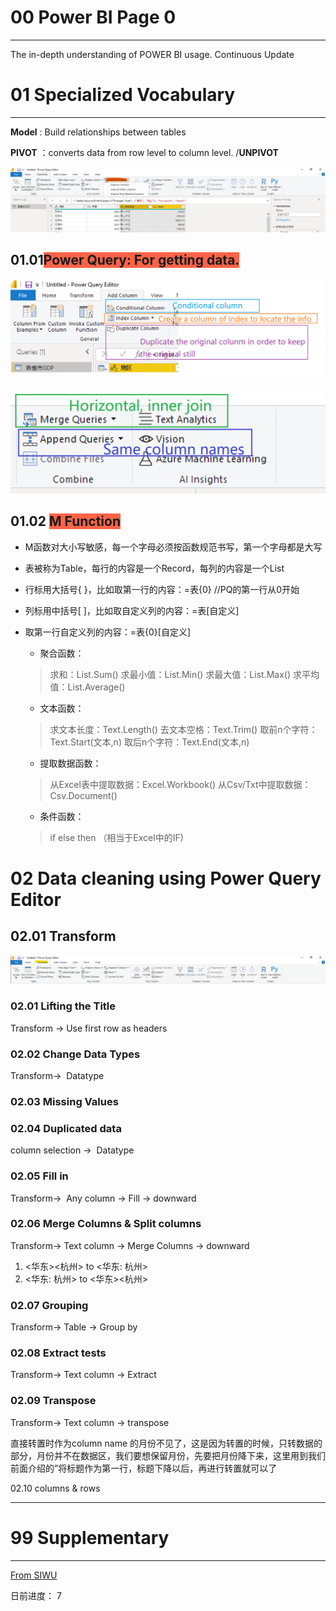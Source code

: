 # 00 Power BI Page 0

---

The in-depth understanding of POWER BI usage. Continuous Update



# 01 Specialized Vocabulary

---

**Model** : Build relationships between tables

**PIVOT** ：converts data from row level to column level. /**UNPIVOT**

![img](https://raw.githubusercontent.com/otainginga/Image/main/powerbi_unpivot.png)



## 01.01<span style="background-color:Tomato;">**Power Query**: For getting data.</span>

![img](https://raw.githubusercontent.com/otainginga/Image/main/powerbi_powerquery.png)

![powerbi_merge and append.png](https://github.com/otainginga/Image/blob/main/powerbi_merge%20and%20append.png?raw=true)

## 01.02 <span style="background-color:Tomato;">M Function</span>

- M函数对大小写敏感，每一个字母必须按函数规范书写，第一个字母都是大写

- 表被称为Table，每行的内容是一个Record，每列的内容是一个List

- 行标用大括号{ }，比如取第一行的内容：=表{0} //PQ的第一行从0开始

- 列标用中括号[ ]，比如取自定义列的内容：=表[自定义]

- 取第一行自定义列的内容：=表{0}[自定义]

  

  

  - 聚合函数：

  > 求和：List.Sum()
  > 求最小值：List.Min()
  > 求最大值：List.Max()
  > 求平均值：List.Average()

  

  - 文本函数：

  > 求文本长度：Text.Length()
  > 去文本空格：Text.Trim()
  > 取前n个字符：Text.Start(文本,n)
  > 取后n个字符：Text.End(文本,n)

  

  - 提取数据函数：

  > 从Excel表中提取数据：Excel.Workbook()
  > 从Csv/Txt中提取数据：Csv.Document()

  

  - 条件函数：

  > if else then （相当于Excel中的IF)

# 02 Data cleaning using Power Query Editor

## 02.01 Transform

![powerbi_transform.png](https://github.com/otainginga/Image/blob/main/powerbi_transform.png?raw=true)

### 02.01 Lifting the Title

Transform &rarr; Use first row as headers

### 02.02 Change Data Types

Transform&rarr;  Datatype



### 02.03  Missing Values

### 02.04 Duplicated data



column selection &rarr;  Datatype

### 02.05 Fill in 

Transform&rarr;  Any column &rarr; Fill &rarr;  downward

### 02.06 Merge Columns & Split columns



Transform&rarr;  Text column &rarr; Merge Columns &rarr;  downward

1. <华东><杭州> to <华东: 杭州>
2. <华东: 杭州> to <华东><杭州> 



### 02.07 Grouping

Transform&rarr;  Table &rarr; Group by

### 02.08 Extract tests

Transform&rarr;  Text column &rarr; Extract

### 02.09 Transpose

Transform&rarr;  Text column &rarr; transpose

直接转置时作为column name 的月份不见了，这是因为转置的时候，只转数据的部分，月份并不在数据区，我们要想保留月份，先要把月份降下来，这里用到我们前面介绍的”将标题作为第一行，标题下降以后，再进行转置就可以了



02.10 columns & rows



---

## 









# 99 Supplementary

---



[From SIWU](https://zhuanlan.zhihu.com/p/64999937)

日前进度： 7
